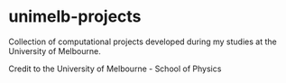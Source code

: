 # unimelb-projects
Collection of computational projects developed during my studies at the University of Melbourne.

Credit to the University of Melbourne - School of Physics
